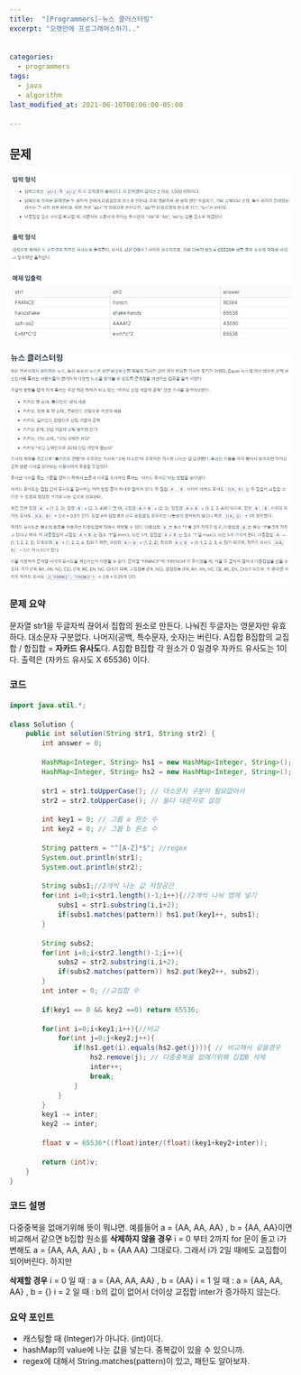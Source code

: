 ```yaml
---
title:  "[Programmers]-뉴스 클러스터링"
excerpt: "오랫만에 프로그래머스하기.."


categories:
  - programmers
tags:
  - java
  - algorithm
last_modified_at: 2021-06-10T08:06:00-05:00

---
```


## 문제

![문제](/assets/images/뉴스클러스터링.JPG)

![문제](/assets/images/뉴스클러스터링2.JPG)

### 문제 요약

문자열 str1을 두글자씩 끊어서 집합의 원소로 만든다.
나눠진 두글자는 영문자만 유효하다.
대소문자 구분없다.
나머지(공백, 특수문자, 숫자)는 버린다.
A집합 B집합의 교집합 / 합집합 = **자카드 유사도**다.
A집합 B집합 각 원소가 0 일경우 자카드 유사도는 1이다.
출력은 (자카드 유사도 X 65536) 이다.

### 코드

```java
import java.util.*;

class Solution {
    public int solution(String str1, String str2) {
        int answer = 0;

        HashMap<Integer, String> hs1 = new HashMap<Integer, String>();
        HashMap<Integer, String> hs2 = new HashMap<Integer, String>();

        str1 = str1.toUpperCase(); // 대소문자 구분이 필요없어서
        str2 = str2.toUpperCase(); // 둘다 대문자로 설정

        int key1 = 0; // 그룹 a 원소 수
        int key2 = 0; // 그룹 b 원소 수

        String pattern = "^[A-Z]*$"; //regex
        System.out.println(str1);
        System.out.println(str2);

        String subs1;//2개씩 나눈 값 저장공간
        for(int i=0;i<str1.length()-1;i++){//2개씩 나눠 맵에 넣기
            subs1 = str1.substring(i,i+2);
            if(subs1.matches(pattern)) hs1.put(key1++, subs1);
        }

        String subs2;
        for(int i=0;i<str2.length()-1;i++){
            subs2 = str2.substring(i,i+2);
            if(subs2.matches(pattern)) hs2.put(key2++, subs2);
        }
        int inter = 0; //교집합 수

        if(key1 == 0 && key2 ==0) return 65536;

        for(int i=0;i<key1;i++){//비교
            for(int j=0;j<key2;j++){
                if(hs1.get(i).equals(hs2.get(j))){ // 비교해서 같을경우
                    hs2.remove(j); // 다중중복을 없애기위해 집합B 삭제
                    inter++;
                    break;
                }
            }
        }
        key1 -= inter;
        key2 -= inter;

        float v = 65536*((float)inter/(float)(key1+key2+inter));

        return (int)v;
    }
}
```
### 코드 설명

다중중복을 없애기위해 뜻이 뭐냐면.
예를들어 a = {AA, AA, AA} , b = {AA, AA}이면<br>
비교해서 같으면 b집합 원소를 **삭제하지 않을 경우**
i = 0 부터 2까지 for 문이 돌고
i가 변해도 a = {AA, AA, AA} , b = {AA AA} 그대로다.
그래서 i가 2일 때에도 교집합이 되어버린다. 하지만

**삭제할 경우** 
i = 0 일 때 : a = {AA, AA, AA} , b = {AA}
i = 1 일 때 : a = {AA, AA, AA} , b = {}
i = 2 일 때 : b의 값이 없어서 더이상 교집합 inter가 증가하지 않는다.

### 요약 포인트

- 캐스팅할 때 (Integer)가 아니다. (int)이다.
- hashMap의 value에 나눈 값을 넣는다. 중복값이 있을 수 있으니까.
- regex에 대해서 String.matches(pattern)이 있고, 패턴도 알아보자.
